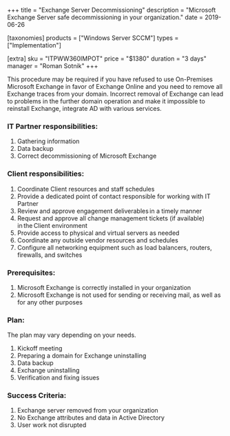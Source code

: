 +++
title = "Exchange Server Decommissioning"
description = "Microsoft Exchange Server safe decommissioning in your organization."
date = 2019-06-26

[taxonomies]
products = ["Windows Server SCCM"]
types = ["Implementation"]

[extra]
sku = "ITPWW360IMPOT"
price = "$1380"
duration = "3 days"
manager = "Roman Sotnik"
+++

This procedure may be required if you have refused to use On-Premises
Microsoft Exchange in favor of Exchange Online and you need to remove
all Exchange traces from your domain. Incorrect removal of Exchange can
lead to problems in the further domain operation and make it impossible
to reinstall Exchange, integrate AD with various services.

### IT Partner responsibilities:

1.  Gathering information
2.  Data backup
3.  Correct decommissioning of Microsoft Exchange

### Client responsibilities:

1.  Coordinate Client resources and staff schedules
2.  Provide a dedicated point of contact responsible for working with IT
    Partner
3.  Review and approve engagement deliverables in a timely manner
4.  Request and approve all change management tickets (if available)
    in the Client environment
5.  Provide access to physical and virtual servers as needed
6.  Coordinate any outside vendor resources and schedules
7.  Configure all networking equipment such as load balancers, routers,
    firewalls, and switches

### Prerequisites:

1.  Microsoft Exchange is correctly installed in your organization
2.  Microsoft Exchange is not used for sending or receiving mail, as
    well as for any other purposes

### Plan:

The plan may vary depending on your needs.

1.  Kickoff meeting
2.  Preparing a domain for Exchange uninstalling
3.  Data backup
4.  Exchange uninstalling
5.  Verification and fixing issues

### Success Criteria:

1.  Exchange server removed from your organization
2.  No Exchange attributes and data in Active Directory
3.  User work not disrupted